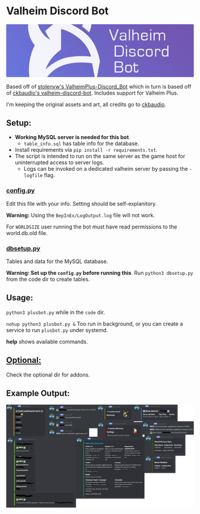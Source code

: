 # Valheim Discord Bot

![](img/vhb_banner.png)

Based off of [stolenvw's ValheimPlus-Discord_Bot](https://github.com/stolenvw/ValheimPlus-Discord_Bot) which in turn is based off of [ckbaudio's valheim-discord-bot](https://github.com/ckbaudio/valheim-discord-bot). Includes support for Valheim Plus.

I'm keeping the original assets and art, all credits go to [ckbaudio](https://github.com/ckbaudio).

## Setup:

- **Working MySQL server is needed for this bot**.
  - `table_info.sql` has table info for the database.
- Install requirements via `pip install -r requirements.txt`.
- The script is intended to run on the same server as the game host for uninterrupted access to server logs.
  - Logs can be invoked on a dedicated valheim server by passing the `-logfile` flag.

### [config.py](code/config.py)

Edit this file with your info. Setting should be self-explanitory.  

**Warning:** Using the `BepInEx/LogOutput.log` file will not work.

For `WORLDSIZE` user running the bot must have read permissions to the world.db.old file.

### [dbsetup.py](code/dbsetup.py)

Tables and data for the MySQL database.  

**Warning: Set up the `config.py` before running this**.
Run `python3 dbsetup.py` from the code dir to create tables.

## Usage:

`python3 plusbot.py` while in the `code` dir.

`nohup python3 plusbot.py &` Too run in background, or you can create a service to run `plusbot.py` under systemd.

**help** shows available commands.

## [Optional:](optional)

Check the optional dir for addons.

## Example Output:

![](img/example.png)
